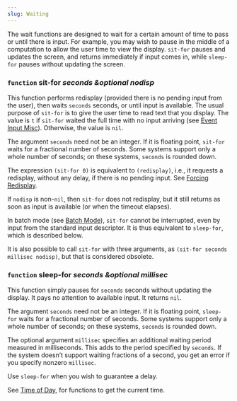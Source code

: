 ```yaml
---
slug: Waiting
---
```


The wait functions are designed to wait for a certain amount of time to pass or until there is input. For example, you may wish to pause in the middle of a computation to allow the user time to view the display. `sit-for` pauses and updates the screen, and returns immediately if input comes in, while `sleep-for` pauses without updating the screen.

### <span className="tag function">`function`</span> **sit-for** *seconds \&optional nodisp*

This function performs redisplay (provided there is no pending input from the user), then waits `seconds` seconds, or until input is available. The usual purpose of `sit-for` is to give the user time to read text that you display. The value is `t` if `sit-for` waited the full time with no input arriving (see [Event Input Misc](/docs/elisp/Event-Input-Misc)). Otherwise, the value is `nil`.

The argument `seconds` need not be an integer. If it is floating point, `sit-for` waits for a fractional number of seconds. Some systems support only a whole number of seconds; on these systems, `seconds` is rounded down.

The expression `(sit-for 0)` is equivalent to `(redisplay)`, i.e., it requests a redisplay, without any delay, if there is no pending input. See [Forcing Redisplay](/docs/elisp/Forcing-Redisplay).

If `nodisp` is non-`nil`, then `sit-for` does not redisplay, but it still returns as soon as input is available (or when the timeout elapses).

In batch mode (see [Batch Mode](/docs/elisp/Batch-Mode)), `sit-for` cannot be interrupted, even by input from the standard input descriptor. It is thus equivalent to `sleep-for`, which is described below.

It is also possible to call `sit-for` with three arguments, as `(sit-for seconds millisec nodisp)`, but that is considered obsolete.

### <span className="tag function">`function`</span> **sleep-for** *seconds \&optional millisec*

This function simply pauses for `seconds` seconds without updating the display. It pays no attention to available input. It returns `nil`.

The argument `seconds` need not be an integer. If it is floating point, `sleep-for` waits for a fractional number of seconds. Some systems support only a whole number of seconds; on these systems, `seconds` is rounded down.

The optional argument `millisec` specifies an additional waiting period measured in milliseconds. This adds to the period specified by `seconds`. If the system doesn’t support waiting fractions of a second, you get an error if you specify nonzero `millisec`.

Use `sleep-for` when you wish to guarantee a delay.

See [Time of Day](/docs/elisp/Time-of-Day), for functions to get the current time.
